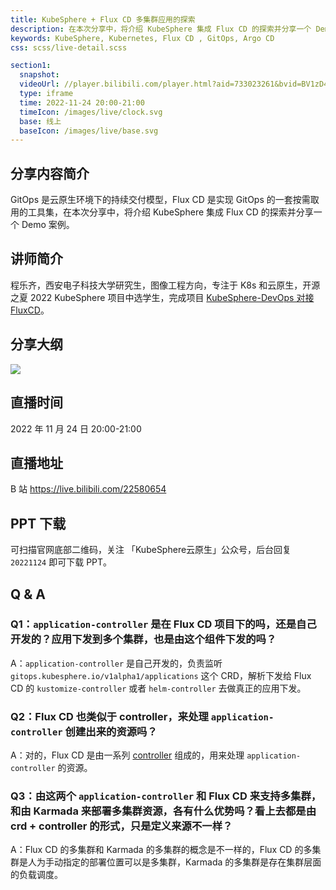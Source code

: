 ```yaml
---
title: KubeSphere + Flux CD 多集群应用的探索
description: 在本次分享中，将介绍 KubeSphere 集成 Flux CD 的探索并分享一个 Demo 案例。
keywords: KubeSphere, Kubernetes, Flux CD , GitOps, Argo CD
css: scss/live-detail.scss

section1:
  snapshot: 
  videoUrl: //player.bilibili.com/player.html?aid=733023261&bvid=BV1zD4y1e7US&cid=902200128&page=1&high_quality=1
  type: iframe
  time: 2022-11-24 20:00-21:00
  timeIcon: /images/live/clock.svg
  base: 线上
  baseIcon: /images/live/base.svg
---
```

## 分享内容简介

GitOps 是云原生环境下的持续交付模型，Flux CD 是实现 GitOps 的一套按需取用的工具集，在本次分享中，将介绍 KubeSphere 集成 Flux CD 的探索并分享一个 Demo 案例。

## 讲师简介

程乐齐，西安电子科技大学研究生，图像工程方向，专注于 K8s 和云原生，开源之夏 2022 KubeSphere 项目中选学生，完成项目 [KubeSphere-DevOps 对接 FluxCD](https://github.com/kubesphere/community/blob/master/sig-advocacy-and-outreach/ospp-2022/ks-devops-fluxcd-integrations_zh-CN.md)。

## 分享大纲

![](https://pek3b.qingstor.com/kubesphere-community/images/fluxcd1124-live.png)

## 直播时间

2022 年 11 月 24 日 20:00-21:00

## 直播地址

B 站  https://live.bilibili.com/22580654

## PPT 下载

可扫描官网底部二维码，关注 「KubeSphere云原生」公众号，后台回复 `20221124` 即可下载 PPT。

## Q & A 

### Q1：`application-controller` 是在 Flux CD 项目下的吗，还是自己开发的？应用下发到多个集群，也是由这个组件下发的吗？

A：`application-controller` 是自己开发的，负责监听`gitops.kubesphere.io/v1alpha1/applications` 这个 CRD，解析下发给 Flux CD 的 `kustomize-controller` 或者 `helm-controller` 去做真正的应用下发。

### Q2：Flux CD 也类似于 controller，来处理 `application-controller` 创建出来的资源吗？

A：对的，Flux CD 是由一系列 [controller](https://fluxcd.io/flux/components/ "controller") 组成的，用来处理 `application-controller` 的资源。

### Q3：由这两个 `application-controller` 和 Flux CD 来支持多集群，和由 Karmada 来部署多集群资源，各有什么优势吗？看上去都是由 crd + controller 的形式，只是定义来源不一样？

A：Flux CD 的多集群和 Karmada 的多集群的概念是不一样的，Flux CD 的多集群是人为手动指定的部署位置可以是多集群，Karmada 的多集群是存在集群层面的负载调度。